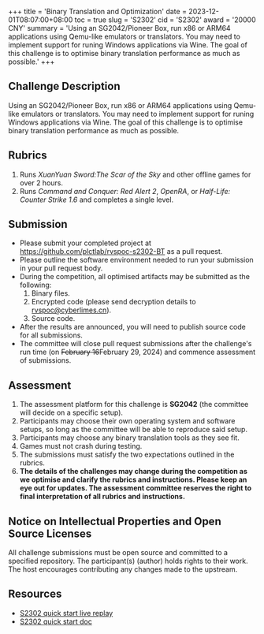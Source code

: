 +++
title = 'Binary Translation and Optimization'
date = 2023-12-01T08:07:00+08:00
toc = true
slug = 'S2302'
cid = 'S2302'
award = '20000 CNY'
summary = 'Using an SG2042/Pioneer Box, run x86 or ARM64 applications using Qemu-like emulators or translators. You may need to implement support for runing Windows applications via Wine. The goal of this challenge is to optimise binary translation performance as much as possible.'
+++

## Challenge Description

Using an SG2042/Pioneer Box, run x86 or ARM64 applications using Qemu-like emulators or translators. You may need to implement support for runing Windows applications via Wine. The goal of this challenge is to optimise binary translation performance as much as possible.

## Rubrics

1. Runs *XuanYuan Sword:The Scar of the Sky* and other offline games for over 2 hours.
2. Runs *Command and Conquer: Red Alert 2*, *OpenRA*, or *Half-Life: Counter Strike 1.6* and completes a single level.

## Submission

* Please submit your completed project at https://github.com/plctlab/rvspoc-s2302-BT as a pull request.
* Please outline the software environment needed to run your submission in your pull request body.
* During the competition, all optimised artifacts may be submitted as the following:
  1. Binary files.
  2. Encrypted code (please send decryption details to rvspoc@cyberlimes.cn).
  3. Source code.
* After the results are announced, you will need to publish source code for all submissions.
* The committee will close pull request submissions after the challenge's run time (on ~~February 16~~February 29, 2024) and commence assessment of submissions.

## Assessment

1. The assessment platform for this challenge is **SG2042** (the committee will decide on a specific setup).
2. Participants may choose their own operating system and software setups, so long as the committee will be able to reproduce said setup.
3. Participants may choose any binary translation tools as they see fit.
4. Games must not crash during testing.
5. The submissions must satisfy the two expectations outlined in the rubrics.
6. **The details of the challenges may change during the competition as we optimise and clarify the rubrics and instructions. Please keep an eye out for updates. The assessment committee reserves the right to final interpretation of all rubrics and instructions.**

## Notice on Intellectual Properties and Open Source Licenses

All challenge submissions must be open source and committed to a specified repository. The participant(s) (author) holds rights to their work. The host encourages contributing any changes made to the upstream.

## Resources

- [S2302 quick start live replay](https://www.bilibili.com/video/BV1YQ4y1w7aJ/)
- [S2302 quick start doc](https://github.com/plctlab/rvspoc/blob/main/archives/2023/Docs/S2302/S2302.md)
